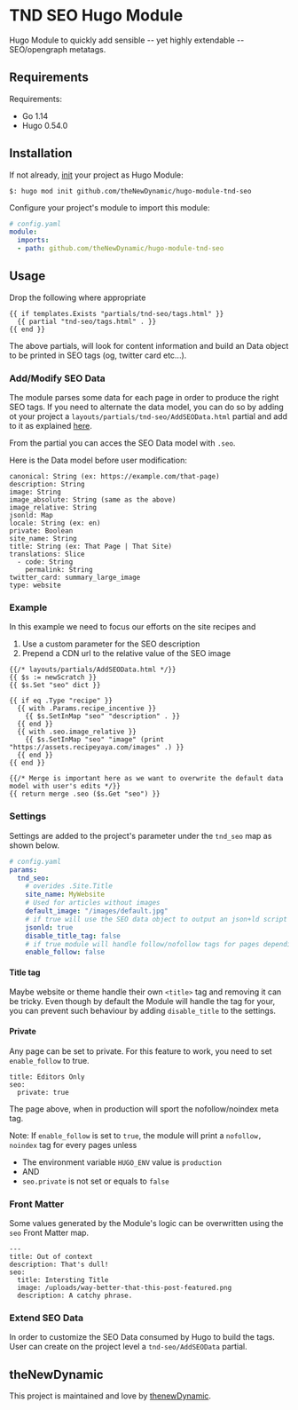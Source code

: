 # TND SEO Hugo Module

Hugo Module to quickly add sensible -- yet highly extendable -- SEO/opengraph metatags.  

## Requirements

Requirements:
- Go 1.14
- Hugo 0.54.0


## Installation

If not already, [init](https://gohugo.io/hugo-modules/use-modules/#initialize-a-new-module) your project as Hugo Module:

```
$: hugo mod init github.com/theNewDynamic/hugo-module-tnd-seo
```

Configure your project's module to import this module:

```yaml
# config.yaml
module:
  imports:
  - path: github.com/theNewDynamic/hugo-module-tnd-seo
```

## Usage

Drop the following where appropriate
```
{{ if templates.Exists "partials/tnd-seo/tags.html" }}
  {{ partial "tnd-seo/tags.html" . }}
{{ end }}
```

The above partials, will look for content information and build an Data object to be printed in SEO tags (og, twitter card etc...).

### Add/Modify SEO Data

The module parses some data for each page in order to produce the right SEO tags.
If you need to alternate the data model, you can do so by adding ot your project a `layouts/partials/tnd-seo/AddSEOData.html` partial and add to it as explained [here](/layouts/partials/tnd-seo/eAddSEODataxtend.html).

From the partial you can acces the SEO Data model with `.seo`.

Here is the Data model before user modification:

```
canonical: String (ex: https://example.com/that-page)
description: String
image: String
image_absolute: String (same as the above)
image_relative: String
jsonld: Map
locale: String (ex: en)
private: Boolean
site_name: String
title: String (ex: That Page | That Site)
translations: Slice
  - code: String
    permalink: String
twitter_card: summary_large_image
type: website
```

### Example

In this example we need to focus our efforts on the site recipes and
1. Use a custom parameter for the SEO description
2. Prepend a CDN url to the relative value of the SEO image

```
{{/* layouts/partials/AddSEOData.html */}}
{{ $s := newScratch }}
{{ $s.Set "seo" dict }}

{{ if eq .Type "recipe" }}
  {{ with .Params.recipe_incentive }}
    {{ $s.SetInMap "seo" "description" . }}
  {{ end }}
  {{ with .seo.image_relative }}
    {{ $s.SetInMap "seo" "image" (print "https://assets.recipeyaya.com/images" .) }}
  {{ end }}
{{ end }}

{{/* Merge is important here as we want to overwrite the default data model with user's edits */}}
{{ return merge .seo ($s.Get "seo") }}
```

### Settings

Settings are added to the project's parameter under the `tnd_seo` map as shown below.

```yaml
# config.yaml
params:
  tnd_seo:
    # overides .Site.Title
    site_name: MyWebsite 
    # Used for articles without images
    default_image: "/images/default.jpg"
    # if true will use the SEO data object to output an json+ld script tag.
    jsonld: true
    disable_title_tag: false
    # if true module will handle follow/nofollow tags for pages depending on environment and Front Matter setting.
    enable_follow: false
```

#### Title tag

Maybe website or theme handle their own `<title>` tag and removing it can be tricky. Even though by default the Module will handle the tag for your, you can prevent such behaviour by adding `disable_title` to the settings.

#### Private
Any page can be set to private. For this feature to work, you need to set `enable_follow` to true.

```
title: Editors Only
seo:
  private: true
```

The page above, when in production will sport the nofollow/noindex meta tag. 

Note: If `enable_follow` is set to `true`, the module will print a `nofollow, noindex` tag for every pages unless
- The environment variable `HUGO_ENV` value is `production`
- AND 
- `seo.private` is not set or equals to `false` 


### Front Matter

Some values generated by the Module's logic can be overwritten using the `seo` Front Matter map.

```
---
title: Out of context
description: That's dull!
seo:
  title: Intersting Title
  image: /uploads/way-better-that-this-post-featured.png
  description: A catchy phrase.
```

### Extend SEO Data

In order to customize the SEO Data consumed by Hugo to build the tags. User can create on the project level a `tnd-seo/AddSEOData` partial.

## theNewDynamic

This project is maintained and love by [thenewDynamic](https://www.thenewdynamic.com).

